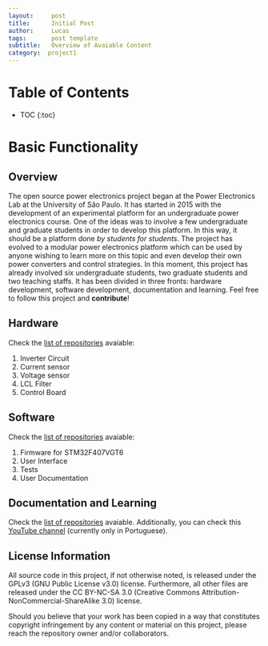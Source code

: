 ```yaml
---
layout:     post
title:      Initial Post
author:     Lucas
tags: 		post template
subtitle:  	Overview of Avaiable Content
category:  project1
---
```

<!-- Start Writing Below in Markdown -->

# Table of Contents

* TOC
{:toc}

# Basic Functionality

## Overview

The open source power electronics project began at the Power Electronics Lab at the University of São Paulo. It has started in 2015 with the development of an experimental platform for an undergraduate power electronics course. One of the ideas was to involve a few undergraduate and graduate students in order to develop this platform. In this way, it should be a platform done *by students for students*. The project has evolved to a modular power electronics platform which can be used by anyone wishing to learn more on this topic and even develop their own power converters and control strategies. In this moment, this project has already involved six undergraduate students, two graduate students and two teaching staffs. It has been divided in three fronts: hardware development, software development, documentation and learning. Feel free to follow this project and **contribute**!

## Hardware

Check the [list of repositories](https://github.com/LEP-PEA-EPUSP) avaiable:

1. Inverter Circuit
2. Current sensor
3. Voltage sensor
4. LCL Filter
5. Control Board

## Software

Check the [list of repositories](https://github.com/LEP-PEA-EPUSP) avaiable:

1. Firmware for STM32F407VGT6
2. User Interface
3. Tests
4. User Documentation

## Documentation and Learning

Check the [list of repositories](https://github.com/LEP-PEA-EPUSP) avaiable. Additionally, you can check this [YouTube channel](https://www.youtube.com/channel/UCtj66nq9g7iuoy5bCj0pb2g) (currently only in Portuguese).


## License Information

All source code in this project, if not otherwise noted, is released under the GPLv3 (GNU Public License v3.0) license. Furthermore, all other files are released under the CC BY-NC-SA 3.0 (Creative Commons Attribution-NonCommercial-ShareAlike 3.0) license.

Should you believe that your work has been copied in a way that constitutes copyright infringement by any content or material on this project, please reach the repository owner and/or collaborators.
